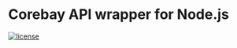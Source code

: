 # Corebay API wrapper for Node.js

[![license](https://img.shields.io/badge/license-MIT-blue.svg)](https://github.com/Mehavoid/corebay/blob/master/LICENSE)
